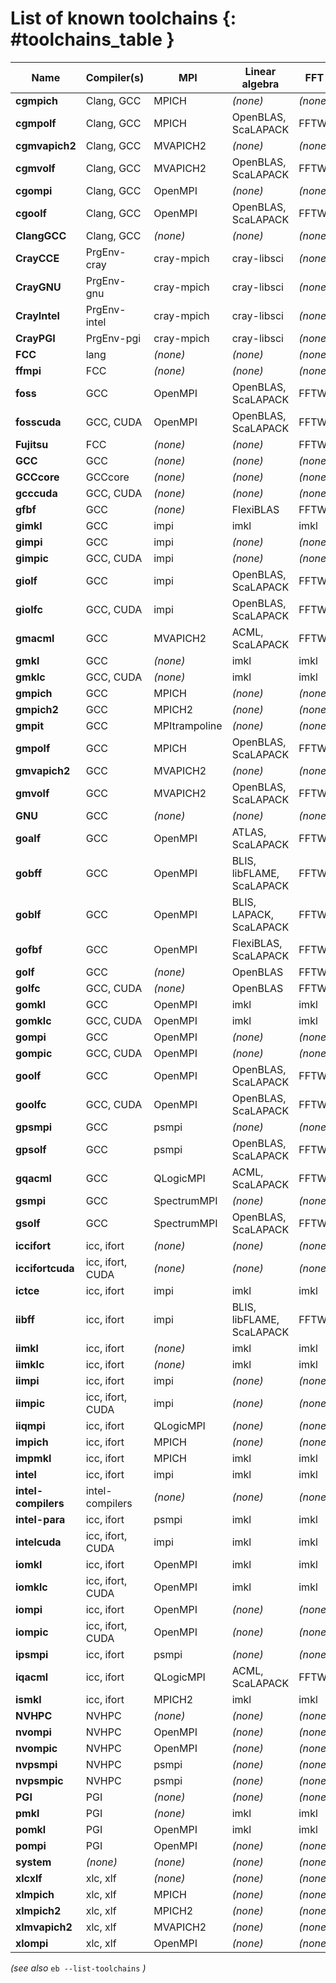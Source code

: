 # List of known toolchains {: #toolchains_table }

Name               |Compiler(s)     |MPI          |Linear algebra           |FFT
-------------------|----------------|-------------|-------------------------|--------
**cgmpich**        |Clang, GCC      |MPICH        |*(none)*                 |*(none)*
**cgmpolf**        |Clang, GCC      |MPICH        |OpenBLAS, ScaLAPACK      |FFTW
**cgmvapich2**     |Clang, GCC      |MVAPICH2     |*(none)*                 |*(none)*
**cgmvolf**        |Clang, GCC      |MVAPICH2     |OpenBLAS, ScaLAPACK      |FFTW
**cgompi**         |Clang, GCC      |OpenMPI      |*(none)*                 |*(none)*
**cgoolf**         |Clang, GCC      |OpenMPI      |OpenBLAS, ScaLAPACK      |FFTW
**ClangGCC**       |Clang, GCC      |*(none)*     |*(none)*                 |*(none)*
**CrayCCE**        |PrgEnv-cray     |cray-mpich   |cray-libsci              |*(none)*
**CrayGNU**        |PrgEnv-gnu      |cray-mpich   |cray-libsci              |*(none)*
**CrayIntel**      |PrgEnv-intel    |cray-mpich   |cray-libsci              |*(none)*
**CrayPGI**        |PrgEnv-pgi      |cray-mpich   |cray-libsci              |*(none)*
**FCC**            |lang            |*(none)*     |*(none)*                 |*(none)*
**ffmpi**          |FCC             |*(none)*     |*(none)*                 |*(none)*
**foss**           |GCC             |OpenMPI      |OpenBLAS, ScaLAPACK      |FFTW
**fosscuda**       |GCC, CUDA       |OpenMPI      |OpenBLAS, ScaLAPACK      |FFTW
**Fujitsu**        |FCC             |*(none)*     |*(none)*                 |FFTW
**GCC**            |GCC             |*(none)*     |*(none)*                 |*(none)*
**GCCcore**        |GCCcore         |*(none)*     |*(none)*                 |*(none)*
**gcccuda**        |GCC, CUDA       |*(none)*     |*(none)*                 |*(none)*
**gfbf**           |GCC             |*(none)*     |FlexiBLAS                |FFTW
**gimkl**          |GCC             |impi         |imkl                     |imkl
**gimpi**          |GCC             |impi         |*(none)*                 |*(none)*
**gimpic**         |GCC, CUDA       |impi         |*(none)*                 |*(none)*
**giolf**          |GCC             |impi         |OpenBLAS, ScaLAPACK      |FFTW
**giolfc**         |GCC, CUDA       |impi         |OpenBLAS, ScaLAPACK      |FFTW
**gmacml**         |GCC             |MVAPICH2     |ACML, ScaLAPACK          |FFTW
**gmkl**           |GCC             |*(none)*     |imkl                     |imkl
**gmklc**          |GCC, CUDA       |*(none)*     |imkl                     |imkl
**gmpich**         |GCC             |MPICH        |*(none)*                 |*(none)*
**gmpich2**        |GCC             |MPICH2       |*(none)*                 |*(none)*
**gmpit**          |GCC             |MPItrampoline|*(none)*                 |*(none)*
**gmpolf**         |GCC             |MPICH        |OpenBLAS, ScaLAPACK      |FFTW
**gmvapich2**      |GCC             |MVAPICH2     |*(none)*                 |*(none)*
**gmvolf**         |GCC             |MVAPICH2     |OpenBLAS, ScaLAPACK      |FFTW
**GNU**            |GCC             |*(none)*     |*(none)*                 |*(none)*
**goalf**          |GCC             |OpenMPI      |ATLAS, ScaLAPACK         |FFTW
**gobff**          |GCC             |OpenMPI      |BLIS, libFLAME, ScaLAPACK|FFTW
**goblf**          |GCC             |OpenMPI      |BLIS, LAPACK, ScaLAPACK  |FFTW
**gofbf**          |GCC             |OpenMPI      |FlexiBLAS, ScaLAPACK     |FFTW
**golf**           |GCC             |*(none)*     |OpenBLAS                 |FFTW
**golfc**          |GCC, CUDA       |*(none)*     |OpenBLAS                 |FFTW
**gomkl**          |GCC             |OpenMPI      |imkl                     |imkl
**gomklc**         |GCC, CUDA       |OpenMPI      |imkl                     |imkl
**gompi**          |GCC             |OpenMPI      |*(none)*                 |*(none)*
**gompic**         |GCC, CUDA       |OpenMPI      |*(none)*                 |*(none)*
**goolf**          |GCC             |OpenMPI      |OpenBLAS, ScaLAPACK      |FFTW
**goolfc**         |GCC, CUDA       |OpenMPI      |OpenBLAS, ScaLAPACK      |FFTW
**gpsmpi**         |GCC             |psmpi        |*(none)*                 |*(none)*
**gpsolf**         |GCC             |psmpi        |OpenBLAS, ScaLAPACK      |FFTW
**gqacml**         |GCC             |QLogicMPI    |ACML, ScaLAPACK          |FFTW
**gsmpi**          |GCC             |SpectrumMPI  |*(none)*                 |*(none)*
**gsolf**          |GCC             |SpectrumMPI  |OpenBLAS, ScaLAPACK      |FFTW
**iccifort**       |icc, ifort      |*(none)*     |*(none)*                 |*(none)*
**iccifortcuda**   |icc, ifort, CUDA|*(none)*     |*(none)*                 |*(none)*
**ictce**          |icc, ifort      |impi         |imkl                     |imkl
**iibff**          |icc, ifort      |impi         |BLIS, libFLAME, ScaLAPACK|FFTW
**iimkl**          |icc, ifort      |*(none)*     |imkl                     |imkl
**iimklc**         |icc, ifort      |*(none)*     |imkl                     |imkl
**iimpi**          |icc, ifort      |impi         |*(none)*                 |*(none)*
**iimpic**         |icc, ifort, CUDA|impi         |*(none)*                 |*(none)*
**iiqmpi**         |icc, ifort      |QLogicMPI    |*(none)*                 |*(none)*
**impich**         |icc, ifort      |MPICH        |*(none)*                 |*(none)*
**impmkl**         |icc, ifort      |MPICH        |imkl                     |imkl
**intel**          |icc, ifort      |impi         |imkl                     |imkl
**intel-compilers**|intel-compilers |*(none)*     |*(none)*                 |*(none)*
**intel-para**     |icc, ifort      |psmpi        |imkl                     |imkl
**intelcuda**      |icc, ifort, CUDA|impi         |imkl                     |imkl
**iomkl**          |icc, ifort      |OpenMPI      |imkl                     |imkl
**iomklc**         |icc, ifort, CUDA|OpenMPI      |imkl                     |imkl
**iompi**          |icc, ifort      |OpenMPI      |*(none)*                 |*(none)*
**iompic**         |icc, ifort, CUDA|OpenMPI      |*(none)*                 |*(none)*
**ipsmpi**         |icc, ifort      |psmpi        |*(none)*                 |*(none)*
**iqacml**         |icc, ifort      |QLogicMPI    |ACML, ScaLAPACK          |FFTW
**ismkl**          |icc, ifort      |MPICH2       |imkl                     |imkl
**NVHPC**          |NVHPC           |*(none)*     |*(none)*                 |*(none)*
**nvompi**         |NVHPC           |OpenMPI      |*(none)*                 |*(none)*
**nvompic**        |NVHPC           |OpenMPI      |*(none)*                 |*(none)*
**nvpsmpi**        |NVHPC           |psmpi        |*(none)*                 |*(none)*
**nvpsmpic**       |NVHPC           |psmpi        |*(none)*                 |*(none)*
**PGI**            |PGI             |*(none)*     |*(none)*                 |*(none)*
**pmkl**           |PGI             |*(none)*     |imkl                     |imkl
**pomkl**          |PGI             |OpenMPI      |imkl                     |imkl
**pompi**          |PGI             |OpenMPI      |*(none)*                 |*(none)*
**system**         |*(none)*        |*(none)*     |*(none)*                 |*(none)*
**xlcxlf**         |xlc, xlf        |*(none)*     |*(none)*                 |*(none)*
**xlmpich**        |xlc, xlf        |MPICH        |*(none)*                 |*(none)*
**xlmpich2**       |xlc, xlf        |MPICH2       |*(none)*                 |*(none)*
**xlmvapich2**     |xlc, xlf        |MVAPICH2     |*(none)*                 |*(none)*
**xlompi**         |xlc, xlf        |OpenMPI      |*(none)*                 |*(none)*

*(see also* ``eb --list-toolchains`` *)*
